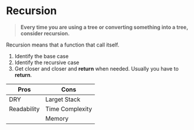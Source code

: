 # Recursion

> <b>Every time you are using a tree or converting something into a tree, consider recursion.</b>

Recursion means that a function that call itself. 

1. Identify the base case
2. Identify the recursive case
3. Get closer and closer and <b>return</b> when needed. Usually you have to <b>return</b>.





|     Pros       |     Cons       |
|----------------|----------------|
|  DRY           | Larget Stack   |
|  Readability   | Time Complexity|
|                | Memory         |
